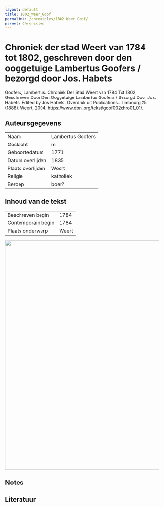 ```yaml
---
layout: default
title: 1802_Weer_Goof
permalink: /chronicles/1802_Weer_Goof/
parent: Chronicles
--- 
```



# Chroniek der stad Weert van 1784 tot 1802, geschreven door den ooggetuige Lambertus Goofers / bezorgd door Jos. Habets 

Goofers, Lambertus. Chroniek Der Stad Weert van 1784 Tot 1802, Geschreven Door Den Ooggetuige Lambertus Goofers / Bezorgd Door Jos. Habets. Edited by Jos Habets. Overdruk uit Publications...Limbourg 25 (1888). Weert, 2004. https://www.dbnl.org/tekst/goof002chro01_01/. 

## Auteursgegevens 

| | | 
| --------------- | --------------- | 
| Naam | Lambertus Goofers | 
| Geslacht | m | 
 | Geboortedatum | 1771 | 
| Datum overlijden | 1835 | 
| Plaats overlijden | Weert | 
| Religie | katholiek | 
| Beroep | boer? | 

## Inhoud van de tekst 

| | | 
| --------------- | --------------- | 
| Beschreven begin | 1784 | 
| Contemporain begin | 1784 | 
| Plaats onderwerp | Weert | 

[<img src="..\..\barplots_chronicles\1802_Weer_Goof.jpg" width="750"/>](..\..\barplots_chronicles\1802_Weer_Goof.jpg) 

## Notes 

## Literatuur 

